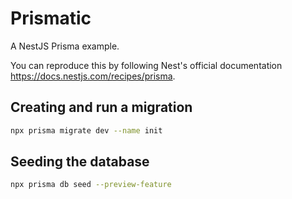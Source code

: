 # Prismatic

A NestJS Prisma example.

You can reproduce this by following Nest's official documentation https://docs.nestjs.com/recipes/prisma.


## Creating and run a migration
```bash
npx prisma migrate dev --name init
```

## Seeding the database
```bash
npx prisma db seed --preview-feature
```
